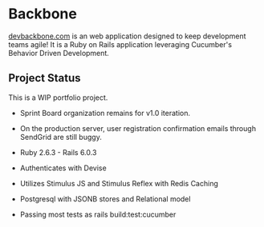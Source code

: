 # Backbone

[devbackbone.com](http://devbackbone.com) is an web application designed to keep development teams agile!
It is a Ruby on Rails application leveraging Cucumber's Behavior Driven Development.

## Project Status
This is a WIP portfolio project. 
* Sprint Board organization remains for v1.0 iteration.
* On the production server, user registration confirmation emails through SendGrid are still buggy.


* Ruby 2.6.3 - Rails 6.0.3

* Authenticates with Devise

* Utilizes Stimulus JS and Stimulus Reflex with Redis Caching

* Postgresql with JSONB stores and Relational model

* Passing most tests as rails build:test:cucumber
